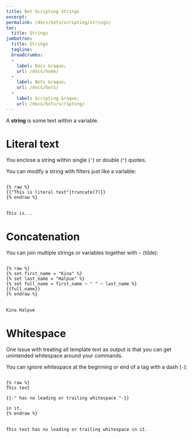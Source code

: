 ```yaml
---
title: Bot Scripting Strings
excerpt: 
permalink: /docs/bots/scripting/strings/
toc:
  title: Strings
jumbotron:
  title: Strings
  tagline: 
  breadcrumbs:
  -
    label: Docs &raquo;
    url: /docs/home/
  -
    label: Bots &raquo;
    url: /docs/bots/
  -
    label: Scripting &raquo;
    url: /docs/bots/scripting/
---
```


A **string** is some text within a variable.

# Literal text

You enclose a string within single (`'`) or double (`"`) quotes.

You can modify a string with filters just like a variable:

<pre>
<code class="language-twig">
{% raw %}
{{"This is literal text"|truncate(7)}}
{% endraw %}
</code>
</pre>

```
This is...
```

# Concatenation

You can join multiple strings or variables together with `~` (tilde):

<pre>
<code class="language-twig">
{% raw %}
{% set first_name = "Kina" %}
{% set last_name = "Halpue" %}
{% set full_name = first_name ~ " " ~ last_name %}
{{full_name}}
{% endraw %}
</code>
</pre>

```
Kina Halpue
```

# Whitespace

One issue with treating all template text as output is that you can get unintended whitespace around your commands.

You can ignore whitespace at the beginning or end of a tag with a dash (`-`):

<pre>
<code class="language-twig">
{% raw %}
This text

{{-" has no leading or trailing whitespace "-}}

in it.
{% endraw %}
</code>
</pre>

```
This text has no leading or trailing whitespace in it.
```
